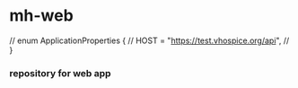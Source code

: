 # mh-web

// enum ApplicationProperties {
//   HOST = "https://test.vhospice.org/api",
// }

### repository for web app
